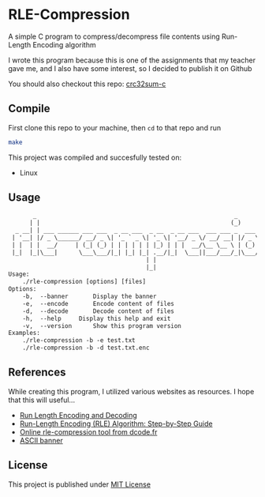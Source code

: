 # RLE-Compression

A simple C program to compress/decompress file contents using Run-Length Encoding algorithm

I wrote this program because this is one of the assignments that my teacher gave me, and I also have some interest, so I decided to publish it on Github

You should also checkout this repo: [crc32sum-c](https://github.com/T3l3sc0p3/crc32sum-c)

## Compile

First clone this repo to your machine, then `cd` to that repo and run

```sh
make
```

This project was compiled and succesfully tested on:
- Linux

## Usage

```txt
       _                                                        _
      | |                                                      (_)
  _ __| | ___ ______ ___ ___  _ __ ___  _ __  _ __ ___  ___ ___ _  ___  _ __  
 | '__| |/ _ \______/ __/ _ \| '_ ` _ \| '_ \| '__/ _ \/ __/ __| |/ _ \| '_ \ 
 | |  | |  __/     | (_| (_) | | | | | | |_) | | |  __/\__ \__ \ | (_) | | | |
 |_|  |_|\___|      \___\___/|_| |_| |_| .__/|_|  \___||___/___/_|\___/|_| |_|
                                       | |                                    
                                       |_|                                    
Usage:
	./rle-compression [options] [files]
Options:
	-b,  --banner		Display the banner
	-e,  --encode		Encode content of files
	-d,  --decode		Decode content of files
	-h,  --help		Display this help and exit
	-v,  --version		Show this program version
Examples:
	./rle-compression -b -e test.txt
	./rle-compression -b -d test.txt.enc
```

## References

While creating this program, I utilized various websites as resources. I hope that this will useful...

- [Run Length Encoding and Decoding](https://www.geeksforgeeks.org/run-length-encoding/)
- [Run-Length Encoding (RLE) Algorithm: Step-by-Step Guide](https://medium.com/@ishifoev/run-length-encoding-rle-algorithm-step-by-step-guide-b0b89f3a4a9f)
- [Online rle-compression tool from dcode.fr](https://www.dcode.fr/rle-compression)
- [ASCII banner](https://manytools.org/hacker-tools/ascii-banner/)

## License

This project is published under [MIT License][license]

[license]: https://github.com/T3l3sc0p3/rle-compression-c/blob/master/LICENSE
